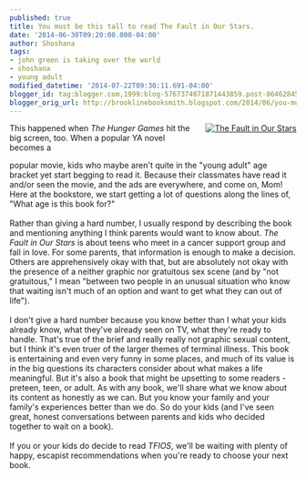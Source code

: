 ```yaml
---
published: true
title: You must be this tall to read The Fault in Our Stars.
date: '2014-06-30T09:20:00.000-04:00'
author: Shoshana
tags:
- john green is taking over the world
- shoshana
- young adult
modified_datetime: '2014-07-22T09:30:11.691-04:00'
blogger_id: tag:blogger.com,1999:blog-5767374071871443859.post-8646284526321704850
blogger_orig_url: http://brooklinebooksmith.blogspot.com/2014/06/you-must-be-this-tall-to-read-fault-in.html
---
```


<a href="http://www.brooklinebooksmith-shop.com/book/v/9781594137907" style="clear: right; float: right; margin-bottom: 1em; margin-left: 1em;"><img src="http://images.booksense.com/images/books/907/137/FC9781594137907.JPG" title="The Fault in Our Stars" /></a>This happened when <i>The Hunger Games</i> hit the big screen, too. When a popular YA novel becomes a <br /><div class="abaproduct-image"></div>popular movie, kids who maybe aren't quite in the "young adult" age bracket yet start begging to read it. Because their classmates have read it and/or seen the movie, and the ads are everywhere, and come on, Mom! Here at the bookstore, we start getting a lot of questions along the lines of, "What age is this book for?"<br /><br />Rather than giving a hard number, I usually respond by describing the book and mentioning anything I think parents would want to know about. <i>The Fault in Our Stars</i> is about teens who meet in a cancer support group and fall in love. For some parents, that information is enough to make a decision. Others are apprehensively okay with that, but are absolutely not okay with the presence of a neither graphic nor gratuitous sex scene (and by "not gratuitous," I mean "between two people in an unusual situation who know that waiting isn't much of an option and want to get what they can out of life").<br /><br />I don't give a hard number because you know better than I what your kids already know, what they've already seen on TV, what they're ready to handle. That's true of the brief and really really not graphic sexual content, but I think it's even truer of the larger themes of terminal illness. This book is entertaining and even very funny in some places, and much of its value is in the big questions its characters consider about what makes a life meaningful. But it's also a book that might be upsetting to some readers - preteen, teen, or adult. As with any book, we'll share what we know about its content as honestly as we can. But you know your family and your family's experiences better than we do. So do your kids (and I've seen great, honest conversations between parents and kids who decided together to wait on a book).<br /><br />If you or your kids do decide to read <i>TFIOS</i>, we'll be waiting with plenty of happy, escapist recommendations when you're ready to choose your next book.<br /><br />